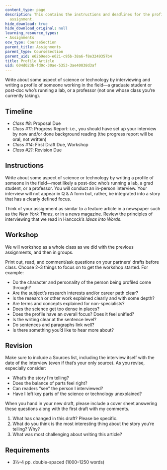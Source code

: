 ```yaml
---
content_type: page
description: This contains the instructions and deadlines for the profile article
  assignment.
hide_download: true
hide_download_original: null
learning_resource_types:
- Assignments
ocw_type: CourseSection
parent_title: Assignments
parent_type: CourseSection
parent_uid: e62b9eeb-e621-c95b-38a6-f8e3249357b4
title: Profile Article
uid: 604d023b-fd0c-30ae-5353-3ae40038d3af
---
```


Write about some aspect of science or technology by interviewing and writing a profile of someone working in the field—a graduate student or post-doc who’s running a lab, or a professor (not one whose class you’re currently taking).

Timeline
--------

*   _Class #8_: Proposal Due
*   _Class #11_: Progress Report: i.e., you should have set up your interview by now and/or done background reading (the progress report will be oral, not written)
*   _Class #14_: First Draft Due, Workshop
*   _Class #21_: Revision Due

Instructions
------------

Write about some aspect of science or technology by writing a profile of someone in the field—most likely a post-doc who’s running a lab, a grad student, or a professor. You will conduct an in-person interview. Your interview will not appear in Q & A form but, rather, be integrated into a story that has a clearly defined focus.

Think of your assignment as similar to a feature article in a newspaper such as the _New York Times_, or in a news magazine. Review the principles of interviewing that we read in Hancock’s _Ideas into Words_.

Workshop
--------

We will workshop as a whole class as we did with the previous assignments, and then in groups.

Print out, read, and comment/ask questions on your partners’ drafts before class. Choose 2–3 things to focus on to get the workshop started. For example:

*   Do the character and personality of the person being profiled come through?
*   Are the subject’s research interests and/or career path clear?
*   Is the research or other work explained clearly and with some depth?
*   Are terms and concepts explained for non-specialists?
*   Does the science get too dense in places?
*   Does the profile have an overall focus? Does it feel unified?
*   Is the writing clear at the sentence level?
*   Do sentences and paragraphs link well?
*   Is there something you’d like to hear more about?

Revision
--------

Make sure to include a Sources list, including the interview itself with the date of the interview (even if that’s your only source). As you revise, especially consider:

*   What’s the story I’m telling?
*   Does the balance of parts feel right?
*   Can readers “see” the person I interviewed?
*   Have I left key parts of the science or technology unexplained?

When you hand in your new draft, please include a cover sheet answering these questions along with the first draft with my comments.

1.  What has changed in this draft? Please be specific.
2.  What do you think is the most interesting thing about the story you’re telling? Why?
3.  What was most challenging about writing this article?

Requirements
------------

*   3½–4 pp. double-spaced (1000–1250 words)